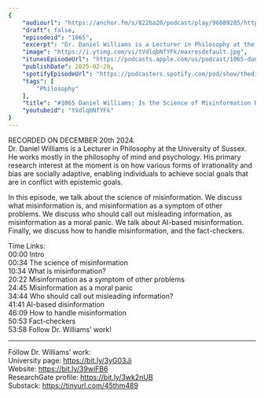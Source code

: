 ```yaml
---
{
	"audiourl": "https://anchor.fm/s/822ba20/podcast/play/96089285/https%3A%2F%2Fd3ctxlq1ktw2nl.cloudfront.net%2Fstaging%2F2024-11-20%2Ff20cc835-0ece-af7b-4089-b5ed2683b739.m4a",
	"draft": false,
	"episodeid": "1065",
	"excerpt": "Dr. Daniel Williams is a Lecturer in Philosophy at the University of Sussex. He works mostly in the philosophy of mind and psychology. His primary research interest at the moment is on how various forms of irrationality and bias are socially adaptive, enabling individuals to achieve social goals that are in conflict with epistemic goals.",
	"image": "https://i.ytimg.com/vi/tVdlqbNfYFk/maxresdefault.jpg",
	"itunesEpisodeUrl": "https://podcasts.apple.com/us/podcast/1065-daniel-williams-is-the-science-of/id1451347236?i=1000696829691&uo=4",
	"publishDate": 2025-02-28,
	"spotifyEpisodeUrl": "https://podcasters.spotify.com/pod/show/thedissenter/episodes/1065-Daniel-Williams-Is-the-Science-of-Misinformation-Reliable-e2sito5",
	"tags": [
		"Philosophy"
	],
	"title": "#1065 Daniel Williams: Is the Science of Misinformation Reliable?",
	"youtubeid": "tVdlqbNfYFk"
}
---
```

RECORDED ON DECEMBER 20th 2024.  
Dr. Daniel Williams is a Lecturer in Philosophy at the University of Sussex. He works mostly in the philosophy of mind and psychology. His primary research interest at the moment is on how various forms of irrationality and bias are socially adaptive, enabling individuals to achieve social goals that are in conflict with epistemic goals.

In this episode, we talk about the science of misinformation. We discuss what misinformation is, and misinformation as a symptom of other problems. We discuss who should call out misleading information, as misinformation as a moral panic. We talk about AI-based misinformation. Finally, we discuss how to handle misinformation, and the fact-checkers.

Time Links:  
<time>00:00</time> Intro  
<time>00:34</time> The science of misinformation  
<time>10:34</time> What is misinformation?  
<time>20:22</time> Misinformation as a symptom of other problems  
<time>24:45</time> Misinformation as a moral panic  
<time>34:44</time> Who should call out misleading information?  
<time>41:41</time> AI-based disinformation  
<time>46:09</time> How to handle misinformation  
<time>50:53</time> Fact-checkers  
<time>53:58</time> Follow Dr. Williams’ work!

---

Follow Dr. Williams’ work:  
University page: https://bit.ly/3yG03Ji  
Website: https://bit.ly/39wiFB6  
ResearchGate profile: https://bit.ly/3wk2nUB  
Substack: https://tinyurl.com/45thm489
